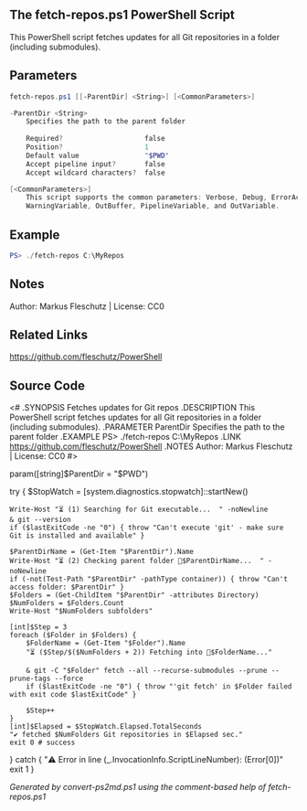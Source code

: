 ## The fetch-repos.ps1 PowerShell Script

This PowerShell script fetches updates for all Git repositories in a folder (including submodules).

## Parameters
```powershell
fetch-repos.ps1 [[-ParentDir] <String>] [<CommonParameters>]

-ParentDir <String>
    Specifies the path to the parent folder
    
    Required?                    false
    Position?                    1
    Default value                "$PWD"
    Accept pipeline input?       false
    Accept wildcard characters?  false

[<CommonParameters>]
    This script supports the common parameters: Verbose, Debug, ErrorAction, ErrorVariable, WarningAction, 
    WarningVariable, OutBuffer, PipelineVariable, and OutVariable.
```

## Example
```powershell
PS> ./fetch-repos C:\MyRepos

```

## Notes
Author: Markus Fleschutz | License: CC0

## Related Links
https://github.com/fleschutz/PowerShell

## Source Code
<#
.SYNOPSIS
	Fetches updates for Git repos
.DESCRIPTION
	This PowerShell script fetches updates for all Git repositories in a folder (including submodules).
.PARAMETER ParentDir
	Specifies the path to the parent folder
.EXAMPLE
	PS> ./fetch-repos C:\MyRepos
.LINK
	https://github.com/fleschutz/PowerShell
.NOTES
	Author: Markus Fleschutz | License: CC0
#>

param([string]$ParentDir = "$PWD")

try {
	$StopWatch = [system.diagnostics.stopwatch]::startNew()

	Write-Host "⏳ (1) Searching for Git executable...  " -noNewline
	& git --version
	if ($lastExitCode -ne "0") { throw "Can't execute 'git' - make sure Git is installed and available" }

	$ParentDirName = (Get-Item "$ParentDir").Name
	Write-Host "⏳ (2) Checking parent folder 📂$ParentDirName...  " -noNewline
	if (-not(Test-Path "$ParentDir" -pathType container)) { throw "Can't access folder: $ParentDir" }
	$Folders = (Get-ChildItem "$ParentDir" -attributes Directory)
	$NumFolders = $Folders.Count
	Write-Host "$NumFolders subfolders"

	[int]$Step = 3
	foreach ($Folder in $Folders) {
		$FolderName = (Get-Item "$Folder").Name
		"⏳ ($Step/$($NumFolders + 2)) Fetching into 📂$FolderName..."

		& git -C "$Folder" fetch --all --recurse-submodules --prune --prune-tags --force
		if ($lastExitCode -ne "0") { throw "'git fetch' in $Folder failed with exit code $lastExitCode" }

		$Step++
	}
	[int]$Elapsed = $StopWatch.Elapsed.TotalSeconds
	"✔️ fetched $NumFolders Git repositories in $Elapsed sec."
	exit 0 # success
} catch {
	"⚠️ Error in line $($_.InvocationInfo.ScriptLineNumber): $($Error[0])"
	exit 1
}

*Generated by convert-ps2md.ps1 using the comment-based help of fetch-repos.ps1*

